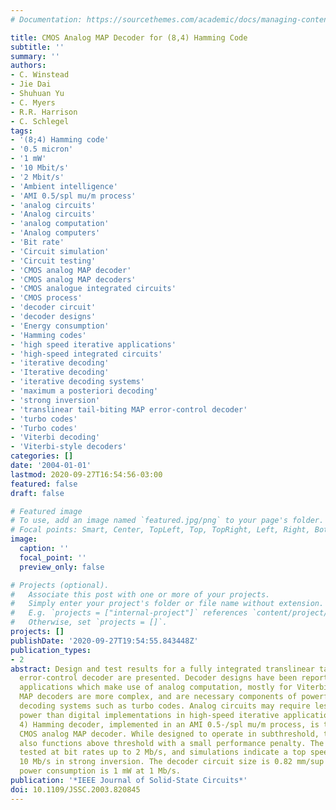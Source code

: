 ```yaml
---
# Documentation: https://sourcethemes.com/academic/docs/managing-content/

title: CMOS Analog MAP Decoder for (8,4) Hamming Code
subtitle: ''
summary: ''
authors:
- C. Winstead
- Jie Dai
- Shuhuan Yu
- C. Myers
- R.R. Harrison
- C. Schlegel
tags:
- '(8;4) Hamming code'
- '0.5 micron'
- '1 mW'
- '10 Mbit/s'
- '2 Mbit/s'
- 'Ambient intelligence'
- 'AMI 0.5/spl mu/m process'
- 'analog circuits'
- 'Analog circuits'
- 'analog computation'
- 'Analog computers'
- 'Bit rate'
- 'Circuit simulation'
- 'Circuit testing'
- 'CMOS analog MAP decoder'
- 'CMOS analog MAP decoders'
- 'CMOS analogue integrated circuits'
- 'CMOS process'
- 'decoder circuit'
- 'decoder designs'
- 'Energy consumption'
- 'Hamming codes'
- 'high speed iterative applications'
- 'high-speed integrated circuits'
- 'iterative decoding'
- 'Iterative decoding'
- 'iterative decoding systems'
- 'maximum a posteriori decoding'
- 'strong inversion'
- 'translinear tail-biting MAP error-control decoder'
- 'turbo codes'
- 'Turbo codes'
- 'Viterbi decoding'
- 'Viterbi-style decoders'
categories: []
date: '2004-01-01'
lastmod: 2020-09-27T16:54:56-03:00
featured: false
draft: false

# Featured image
# To use, add an image named `featured.jpg/png` to your page's folder.
# Focal points: Smart, Center, TopLeft, Top, TopRight, Left, Right, BottomLeft, Bottom, BottomRight.
image:
  caption: ''
  focal_point: ''
  preview_only: false

# Projects (optional).
#   Associate this post with one or more of your projects.
#   Simply enter your project's folder or file name without extension.
#   E.g. `projects = ["internal-project"]` references `content/project/deep-learning/index.md`.
#   Otherwise, set `projects = []`.
projects: []
publishDate: '2020-09-27T19:54:55.843448Z'
publication_types:
- 2
abstract: Design and test results for a fully integrated translinear tail-biting MAP
  error-control decoder are presented. Decoder designs have been reported for various
  applications which make use of analog computation, mostly for Viterbi-style decoders.
  MAP decoders are more complex, and are necessary components of powerful iterative
  decoding systems such as turbo codes. Analog circuits may require less area and
  power than digital implementations in high-speed iterative applications. Our (8,
  4) Hamming decoder, implemented in an AMI 0.5-/spl mu/m process, is the first functioning
  CMOS analog MAP decoder. While designed to operate in subthreshold, the decoder
  also functions above threshold with a small performance penalty. The chip has been
  tested at bit rates up to 2 Mb/s, and simulations indicate a top speed of about
  10 Mb/s in strong inversion. The decoder circuit size is 0.82 mm/sup 2/, and typical
  power consumption is 1 mW at 1 Mb/s.
publication: '*IEEE Journal of Solid-State Circuits*'
doi: 10.1109/JSSC.2003.820845
---
```

